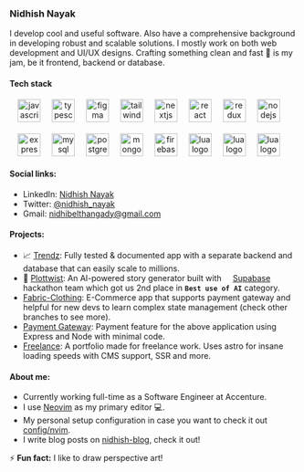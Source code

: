 <h3>Nidhish Nayak</h3>
I develop cool and useful software. Also have a comprehensive background in developing robust and scalable solutions. I mostly work on both web development and UI/UX designs. Crafting something clean and fast 🚀 is my jam, be it frontend, backend or database.

<h4>Tech stack</h4>
<div align="center">
  <img src="https://cdn.jsdelivr.net/gh/devicons/devicon/icons/javascript/javascript-original.svg" height="40" alt="javascript logo"  />
  <img width="12" />
  <img src="https://cdn.jsdelivr.net/gh/devicons/devicon/icons/typescript/typescript-original.svg" height="40" alt="typescript logo"  />
  <img width="12" />
  <img src="https://cdn.jsdelivr.net/gh/devicons/devicon/icons/figma/figma-original.svg" height="40" alt="figma logo"  />
  <img width="12" />
  <img src="https://cdn.simpleicons.org/tailwindcss/06B6D4" height="40" alt="tailwindcss logo"  />
  <img width="12" />
  <img src="https://skillicons.dev/icons?i=nextjs" height="40" alt="nextjs logo"  />
  <img width="12" />
  <img src="https://cdn.jsdelivr.net/gh/devicons/devicon/icons/react/react-original.svg" height="40" alt="react logo"  />
  <img width="12" />
  <img src="https://cdn.jsdelivr.net/gh/devicons/devicon/icons/redux/redux-original.svg" height="40" alt="redux logo"/>
  <img width="12" />
  <img src="https://cdn.jsdelivr.net/gh/devicons/devicon/icons/nodejs/nodejs-original.svg" height="40" alt="nodejs logo"/>
  <img width="12" />
  <br />
  <br />
  <img src="https://cdn.jsdelivr.net/gh/devicons/devicon/icons/express/express-original.svg" height="40" alt="express logo"/>
  <img width="12" />
  <img src="https://cdn.jsdelivr.net/gh/devicons/devicon/icons/mysql/mysql-original.svg" height="40" alt="mysql logo"/>
  <img width="12" />
  <img src="https://cdn.jsdelivr.net/gh/devicons/devicon/icons/postgresql/postgresql-original.svg" height="40" alt="postgresql logo"/>
  <img width="12" />
  <img src="https://cdn.jsdelivr.net/gh/devicons/devicon/icons/mongodb/mongodb-original.svg" height="40" alt="mongodb logo"  />
  <img width="12" />
  <img src="https://skillicons.dev/icons?i=firebase" height="40" alt="firebase logo"  />
  <img width="12" />
  <img src="https://cdn.jsdelivr.net/gh/devicons/devicon/icons/lua/lua-plain.svg" height="40" alt="lua logo"  />
  <img width="12" />
  <img src="https://cdn.jsdelivr.net/gh/devicons/devicon/icons/prisma/prisma-original.svg" height="40" alt="lua logo"  />
  <img width="12" />
  <img src="https://cdn.jsdelivr.net/gh/devicons/devicon/icons/jest/jest-plain.svg" height="40" alt="lua logo"  />
  <img width="12" />
</div>

<h4>Social links:</h4>

- LinkedIn: [Nidhish Nayak](https://www.linkedin.com/in/nidhishdnayak)
- Twitter: [@nidhish_nayak](https://twitter.com/Nidhish18224246)
- Gmail: [nidhibelthangady@gmail.com](mailto:nidhibelthangady@gmail.com)

<h4>Projects:</h4>

- 📈 [Trendz](https://github.com/nidhish-nayak/trendz): Fully tested & documented app with a separate backend and database that can easily scale to millions.
- 🔀 [Plottwist](https://github.com/NeoFoxxo/plottwist): An AI-powered story generator built with <img src="https://supabase.com/dashboard/img/supabase-logo.svg" width="12px" height="12px" /> [Supabase](https://supabase.com/) hackathon team which got us 2nd place in **``Best use of AI``** category.
- [Fabric-Clothing](https://github.com/nidhish-nayak/fabric-clothing): E-Commerce app that supports payment gateway and helpful for new devs to learn complex state management (check other branches to see more).
- [Payment Gateway](https://github.com/nidhish-nayak/node-razorpay): Payment feature for the above application using Express and Node with minimal code.
- [Freelance](https://github.com/nidhish-nayak/nayan): A portfolio made for freelance work. Uses astro for insane loading speeds with CMS support, SSR and more.

<h4>About me:</h4>

- Currently working full-time as a Software Engineer at Accenture.
- I use [Neovim](https://github.com/neovim/neovim) as my primary editor 💻.
- My personal setup configuration in case you want to check it out [config/nvim](https://github.com/nidhish-nayak/nvim).
- I write blog posts on [nidhish-blog](https://nidhish-blog.vercel.app/), check it out!

⚡ **Fun fact:** I like to draw perspective art!
